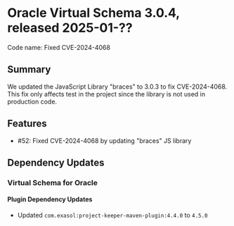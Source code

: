 # Oracle Virtual Schema 3.0.4, released 2025-01-??

Code name: Fixed CVE-2024-4068

## Summary

We updated the JavaScript Library "braces" to 3.0.3 to fix CVE-2024-4068. This fix only affects test in the project since the library is not used in production code.

## Features

* #52: Fixed CVE-2024-4068 by updating "braces" JS library

## Dependency Updates

### Virtual Schema for Oracle

#### Plugin Dependency Updates

* Updated `com.exasol:project-keeper-maven-plugin:4.4.0` to `4.5.0`
